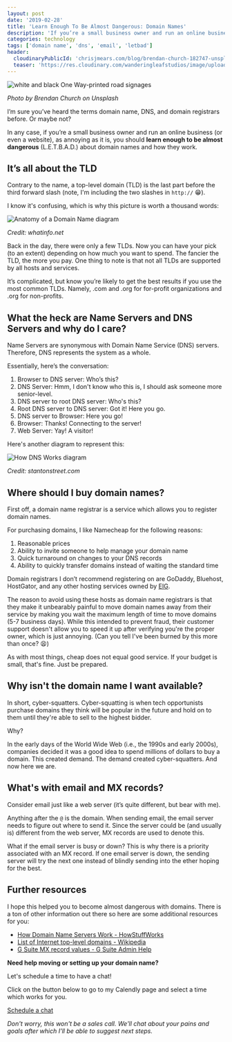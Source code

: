 ```yaml
---
layout: post
date: '2019-02-28'
title: 'Learn Enough To Be Almost Dangerous: Domain Names'
description: 'If you’re a small business owner and run an online business (or even a website), as annoying as it is, you should learn enough to be almost dangerous about domain names and how they work.'
categories: technology
tags: ['domain name', 'dns', 'email', 'letbad']
header:
  cloudinaryPublicId: 'chrisjmears.com/blog/brendan-church-182747-unsplash.jpg'
  teaser: 'https://res.cloudinary.com/wanderingleafstudios/image/upload/b_auto,c_pad,g_center,h_630,w_1200/v1537890988/chrisjmears.com/blog/brendan-church-182747-unsplash.jpg'
---
```


![white and black One Way-printed road signages](https://res.cloudinary.com/wanderingleafstudios/image/upload/v1551383569/chrisjmears.com/blog/brendan-church-182747-unsplash.jpg)

<div class="text-right text-gray-500 text-sm mb-6">
  <em>Photo by Brendan Church on Unsplash</em>
</div>

I’m sure you’ve heard the terms domain name, DNS, and domain registrars before. Or maybe not?

In any case, if you’re a small business owner and run an online business (or even a website), as annoying as it is, you should <strong>learn enough to be almost dangerous</strong> (L.E.T.B.A.D.) about domain names and how they work.

## It’s all about the TLD

Contrary to the name, a top-level domain (TLD) is the last part before the third forward slash (note, I'm including the two slashes in `http://` 😁).

I know it's confusing, which is why this picture is worth a thousand words:

![Anatomy of a Domain Name diagram](https://res.cloudinary.com/wanderingleafstudios/image/upload/v1551383712/chrisjmears.com/blog/domain-anatomy.png)

<div class="text-right text-gray-500 text-sm mb-6">
  <em>Credit: whatinfo.net</em>
</div>

Back in the day, there were only a few TLDs. Now you can have your pick (to an extent) depending on how much you want to spend. The fancier the TLD, the more you pay. One thing to note is that not all TLDs are supported by all hosts and services.

It’s complicated, but know you’re likely to get the best results if you use the most common TLDs. Namely, .com and .org for for-profit organizations and .org for non-profits.

## What the heck are Name Servers and DNS Servers and why do I care?

Name Servers are synonymous with Domain Name Service (DNS) servers. Therefore, DNS represents the system as a whole.

Essentially, here’s the conversation:

1. Browser to DNS server: Who’s this?
2. DNS Server: Hmm, I don't know who this is, I should ask someone more senior-level.
3. DNS server to root DNS server: Who's this?
4. Root DNS server to DNS server: Got it! Here you go.
5. DNS server to Browser: Here you go!
6. Browser: Thanks! Connecting to the server!
7. Web Server: Yay! A visitor!

Here's another diagram to represent this:

![How DNS Works diagram](https://res.cloudinary.com/wanderingleafstudios/image/upload/v1551383712/chrisjmears.com/blog/how-dns-works.jpg)

<div class="text-right text-gray-500 text-sm mb-6">
  <em>Credit: stantonstreet.com</em>
</div>

## Where should I buy domain names?

First off, a domain name registrar is a service which allows you to register domain names.

For purchasing domains, I like Namecheap for the following reasons:

1. Reasonable prices
2. Ability to invite someone to help manage your domain name
3. Quick turnaround on changes to your DNS records
4. Ability to quickly transfer domains instead of waiting the standard time

Domain registrars I don’t recommend registering on are GoDaddy, Bluehost, HostGator, and any other hosting services owned by [EIG](https://en.wikipedia.org/wiki/Endurance_International_Group).

The reason to avoid using these hosts as domain name registrars is that they make it unbearably painful to move domain names away from their service by making you wait the maximum length of time to move domains (5-7 business days). While this intended to prevent fraud, their customer support doesn't allow you to speed it up after verifying you're the proper owner, which is just annoying. (Can you tell I've been burned by this more than once? 😫)

As with most things, cheap does not equal good service. If your budget is small, that's fine. Just be prepared.

## Why isn't the domain name I want available?

In short, cyber-squatters. Cyber-squatting is when tech opportunists purchase domains they think will be popular in the future and hold on to them until they're able to sell to the highest bidder.

Why?

In the early days of the World Wide Web (i.e., the 1990s and early 2000s), companies decided it was a good idea to spend millions of dollars to buy a domain. This created demand. The demand created cyber-squatters. And now here we are.

## What's with email and MX records?

Consider email just like a web server (it’s quite different, but bear with me).

Anything after the `@` is the domain. When sending email, the email server needs to figure out where to send it. Since the server could be (and usually is) different from the web server, MX records are used to denote this.

What if the email server is busy or down? This is why there is a priority associated with an MX record. If one email server is down, the sending server will try the next one instead of blindly sending into the ether hoping for the best.

## Further resources

I hope this helped you to become almost dangerous with domains. There is a ton of other information out there so here are some additional resources for you:

- [How Domain Name Servers Work - HowStuffWorks](https://computer.howstuffworks.com/dns.htm)
- [List of Internet top-level domains - Wikipedia](https://en.wikipedia.org/wiki/List_of_Internet_top-level_domains)
- [G Suite MX record values - G Suite Admin Help](https://support.google.com/a/answer/174125?hl=en)

<div class="text-center mt-10 border bg-gray-100 p-6">
  <p>
    <strong class="text-2xl">Need help moving or setting up your domain name?</strong>
  </p>
  <p>
    Let's schedule a time to have a chat!
  </p>
  <p>
    Click on the button below to go to my Calendly page and select a time which works for you.
  </p>
  <p>
    <a href="https://calendly.com/chrisjmears/website-woes-intro" class="js-event-track bg-green-700 border-2 border-white hover:bg-green-500 font-semibold py-3 px-5 rounded shadow-md hover:shadow-none text-2xl inline-block no-underline">
      <span class="text-white">Schedule a chat</span>
    </a>
  </p>
  <p>
    <em class="text-base">Don't worry, this won't be a sales call. We'll chat about your pains and goals after which I'll be able to suggest next steps.</em>
  </p>
</div>
